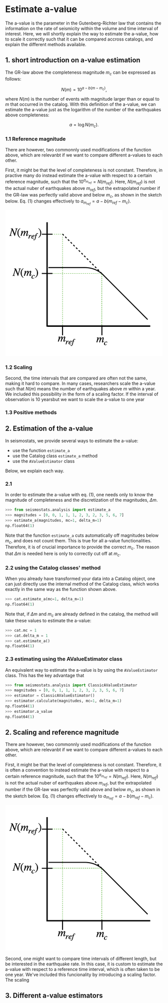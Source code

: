 # Estimate a-value

The a-value is the parameter in the Gutenberg-Richter law that contains the information on the rate of seismicity within the volume and time interval of interest. Here, we will shortly explain the way to estimate the a-value, how to scale it correctly such that it can be compared accross catalogs, and explain the different methods available.

## 1. short introduction on a-value estimation
The GR-law above the completeness magnitude $m_c$ can be expressed as follows:

$$
N(m) = 10^{a - b (m - m_c)},
$$

where $N(m)$ is the number of events with magnitude larger than or equal to $m$ that occurred in the catalog. With this definition of the a-value, we can estimate the a-value just as the logarithm of the number of the earthquakes above completeness:

$$
a = \log N(m_c).  \tag{1}
$$

### 1.1 Reference magnitude

There are however, two commonnly used modifications of the function above, which are relevanbt if we want to compare different a-values to each other.

First, it might be that the level of completeness is not constant. Therefore, in practive many do instead estimate the a-value with respect to a certain reference magnitude, such that the $10^{a_{m_{ref}}} = N(m_{ref})$. Here, $N(m_{ref})$ is not the actual nuber of earthquakes above $m_{ref}$, but the extrapolated number if the GR-law was perfectly valid above and below $m_c$, as shown in the sketch below. Eq. (1) changes effectively to $a_{m_{ref}} = a - b(m_{ref} - m_c)$.

![reference_magnitude](../_static/a_value_reference.png "Sketch of reference magnitude")

### 1.2 Scaling

Second, the time intervals that are compared are often not the same, making it hard to compare. In many cases, researchers scale the a-value such that $N(m)$ means the number of earthquakes above $m$ within a year. We included this possibility in the form of a scaling factor. If the interval of observation is 10 yearsbut we want to scale the a-value to one year

### 1.3 Positive methods

## 2. Estimation of the a-value
In seismostats, we provide several ways to estimate the a-value:

- use the function `estimate_a`
- use the Catalog class  `estimate_a` method
- use the `AValueEstimator` class

Below, we explain each way.

### 2.1 
In order to estimate the a-value with eq. (1), one needs only to know the magnitude of completeness and the discretization of the magnitudes, $\Delta m$.

```python
>>> from seismostats.analysis import estimate_a
>>> magnitudes = [0, 0, 1, 1, 1, 2, 3, 2, 3, 5, 6, 7]
>>> estimate_a(magnitudes, mc=1, delta_m=1)
np.float64(1)
```

Note that the function `estimate_a` cuts automatically off magnitudes below $m_c$, and does not count them. This is true for all a-value functionalities. Therefore, it is of crucial importance to provide the correct $m_c$. The reason that $\Delta m$ is needed here is only to correctly cut off at $m_c$.

### 2.2 using the Catalog classes' method
When you already have transformed your data into a Catalog object, one can just directly use the internal method of the Catalog class, which works exactly in the same way as the function shown above.

```python
>>> cat.estimate_a(mc=1, delta_m=1)
np.float64(1)
```

Note that, if $\Delta m$ and $m_c$ are already defined in the catalog, the method will take these values to estimate the a-value:

```python
>>> cat.mc = 1
>>> cat.delta_m = 1
>>> cat.estimate_a()
np.float64(1)
```

### 2.3 estimating using the AValueEstimator class
An equivalent way to estimate the a-value is by using the `AValueEstimator` class. This has the key advantage that 

```python
>>> from seismostats.analysis import ClassicAValueEstimator
>>> magnitudes = [0, 0, 1, 1, 1, 2, 3, 2, 3, 5, 6, 7]
>>> estimator = ClassicAValueEstimator()
>>> estimator.calculate(magnitudes, mc=1, delta_m=1)
np.float64(1)
>>> estimator.a_value
np.float64(1)
```


## 2. Scaling and reference magnitude

There are however, two commonnly used modifications of the function above, which are relevanbt if we want to compare different a-values to each other.

First, it might be that the level of completeness is not constant. Therefore, it is often a convention to instead estimate the a-value with respect to a certain reference magnitude, such that the $10^{a_{m_{ref}}} = N(m_{ref})$. Here, $N(m_{ref})$ is not the actual nuber of earthquakes above $m_{ref}$, but the extrapolated number if the GR-law was perfectly valid above and below $m_c$, as shown in the sketch below. Eq. (1) changes effectively to $a_{m_{ref}} = a - b(m_{ref} - m_c)$.

![reference_magnitude](../_static/a_value_reference.png "Sketch of reference magnitude")

Second, one might want to compare time intervals of different length, but be interested in the earthquake rate. In this case, it is custom to estimate the a-value with respect to a reference time interval, which is often taken to be one year. We've included this funcionality by introducing a scaling factor. The scaling 

## 3. Different a-value estimators
